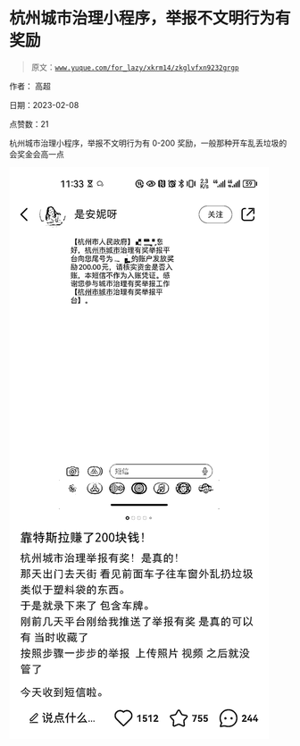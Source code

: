 # 杭州城市治理小程序，举报不文明行为有奖励

> 原文：[`www.yuque.com/for_lazy/xkrm14/zkglvfxn9232grgp`](https://www.yuque.com/for_lazy/xkrm14/zkglvfxn9232grgp)

作者： 高超

日期：2023-02-08

点赞数：21

杭州城市治理小程序，举报不文明行为有 0-200 奖励，一般那种开车乱丢垃圾的会奖金会高一点

![](img/82441908900878adca3ee93abc0d11b9.png)

